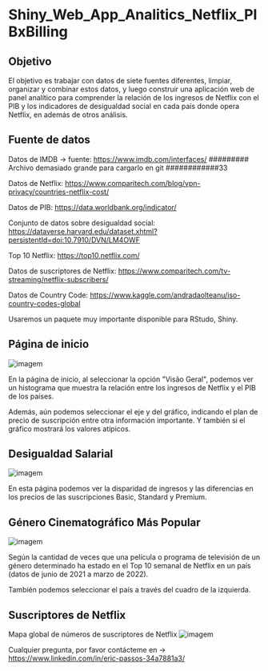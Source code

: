 # Shiny_Web_App_Analitics_Netflix_PIBxBilling

## Objetivo
El objetivo es trabajar con datos de siete fuentes diferentes, limpiar, organizar y combinar estos datos, y luego construir una aplicación web de panel analítico para comprender la relación de los ingresos de Netflix con el PIB y los indicadores de desigualdad social en cada país donde opera Netflix, en además de otros análisis.

## Fuente de datos

Datos de IMDB -> fuente: https://www.imdb.com/interfaces/  ######### Archivo demasiado grande para cargarlo en git ############33

Datos de  Netflix: https://www.comparitech.com/blog/vpn-privacy/countries-netflix-cost/

Datos de  PIB: https://data.worldbank.org/indicator/

Conjunto de datos sobre desigualdad social: https://dataverse.harvard.edu/dataset.xhtml?persistentId=doi:10.7910/DVN/LM4OWF

Top 10 Netflix: https://top10.netflix.com/

Datos de suscriptores de Netflix: https://www.comparitech.com/tv-streaming/netflix-subscribers/

Datos de Country Code: https://www.kaggle.com/andradaolteanu/iso-country-codes-global

Usaremos un paquete muy importante disponible para RStudo, Shiny.

## Página de inicio
![imagem](https://github.com/EricPassosScience/PySpark_Streaming_Kafka_Recommendation_System/assets/97414922/b4b7d030-5267-4a21-a01b-4ac2a4b5ed03)

En la página de inicio, al seleccionar la opción "Visão Geral", podemos ver un histograma que muestra la relación entre los ingresos de Netflix y el PIB de los países.

Además, aún podemos seleccionar el eje y del gráfico, indicando el plan de precio de suscripción entre otra información importante.  Y también si el gráfico mostrará los valores atípicos. 

## Desigualdad Salarial
![imagem](https://github.com/EricPassosScience/PySpark_Streaming_Kafka_Recommendation_System/assets/97414922/302002ac-e9e8-420e-9c38-f4cc30dd49a5)

En esta página podemos ver la disparidad de ingresos y las diferencias en los precios de las suscripciones Basic, Standard y Premium.

## Género Cinematográfico Más Popular
![imagem](https://github.com/EricPassosScience/PySpark_Streaming_Kafka_Recommendation_System/assets/97414922/b2fea7e8-fdaa-4e2e-8a27-f0871a4b2a93)

Según la cantidad de veces que una película o programa de televisión de un género determinado ha estado en el Top 10 semanal de Netflix en un país (datos de junio de 2021 a marzo de 2022).

También podemos seleccionar el país a través del cuadro de la izquierda.

## Suscriptores de Netflix
Mapa global de números de suscriptores de Netflix
![imagem](https://github.com/EricPassosScience/PySpark_Streaming_Kafka_Recommendation_System/assets/97414922/8b2e05f6-87ac-4507-b011-03f8a5177a62)


Cualquier pregunta, por favor contácteme en -> https://www.linkedin.com/in/eric-passos-34a7881a3/


